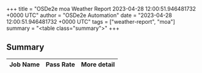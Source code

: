 +++
title = "OSDe2e moa Weather Report 2023-04-28 12:00:51.946481732 +0000 UTC"
author = "OSDe2e Automation"
date = "2023-04-28 12:00:51.946481732 +0000 UTC"
tags = ["weather-report", "moa"]
summary = "<table class=\"summary\"></table>"
+++
## Summary

| Job Name | Pass Rate | More detail |
|----------|-----------|-------------|




